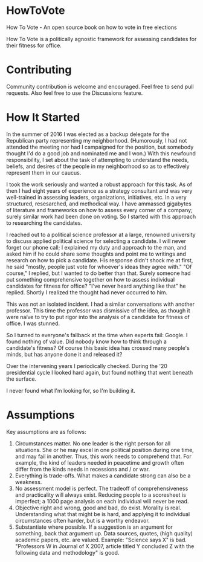 # HowToVote
How To Vote - An open source book on how to vote in free elections

How To Vote is a politically agnostic framework for assessing candidates for their fitness for office. 

# Contributing
Community contribution is welcome and encouraged. Feel free to send pull requests. Also feel free to use the Discussions feature.

# How It Started
In the summer of 2016 I was elected as a backup delegate for the Republican party representing my neighborhood. (Humorously, I had not attended the meeting nor had I campaigned for the position, but somebody thought I'd do a good job and nominated me and I won.) With this newfound responsibility, I set about the task of attempting to understand the needs, beliefs, and desires of the people in my neighborhood so as to effectively represent them in our caucus. 
 
I took the work seriously and wanted a robust approach for this task. As of then I had eight years of experience as a strategy consultant and was very well-trained in assessing leaders, organizations, initiatives, etc. in a very structured, resesarched, and methodical way. I have ammassed gigabytes of literature and frameworks on how to assess every corner of a company; surely similar work had been done on voting. So I started with this approach to researching the candidates.

I reached out to a political science professor at a large, renowned university to discuss applied political science for selecting a candidate. I will never forget our phone call; I explained my duty and approach to the man, and asked him if he could share some thoughts and point me to writings and research on how to pick a candidate. His response didn't shock me at first, he said "mostly, people just vote for whoever's ideas they agree with." "Of course," I replied, but I wanted to do better than that. Surely someone had put something comprehensive together on how to assess individual candidates for fitness for office? "I've never heard anything like that" he replied. Shortly I realized the thought had never occurred to him. 

This was not an isolated incident. I had a similar conversations with another professor. This time the professor was dismissive of the idea, as though it were naïve to try to put rigor into the analysis of a candidate for fitness of office. I was stunned. 

So I turned to everyone's fallback at the time when experts fail: Google. I found nothing of value. Did nobody know how to think through a candidate's fitness? Of course this basic idea has crossed many people's minds, but has anyone done it and released it?

Over the intervening years I periodically checked. During the '20 presidential cycle I looked hard again, but found nothing that went beneath the surface. 

I never found what I'm looking for, so I'm building it.

# Assumptions
 
Key assumptions are as follows: 
1. Circumstances matter. No one leader is the right person for all situations. She or he may excel in one political position during one time, and may fail in another. Thus, this work needs to comprehend that. For example, the kind of leaders needed in peacetime and growth often differ from the kinds needs in recessions and / or war.
2. Everything is trade-offs. What makes a candidate strong can also be a weakness.
3. No assessment model is perfect. The tradeoff of comprehensiveness and practicality will always exist. Reducing people to a scoresheet is imperfect; a 1000 page analysis on each individual will never be read.
4. Objective right and wrong, good and bad, do exist. Morality is real. Understanding what that might be is hard, and applying it to individual circumstances often harder, but is a worthy endeavor.
5. Substantiate where possible. If a suggestion is an argument for something, back that argument up. Data sources, quotes, (high quality) academic papers, etc. are valued. Example: "Science says X" is bad. "Professors W in Journal of X 2007, article titled Y concluded Z with the following data and methodology" is good.



 
